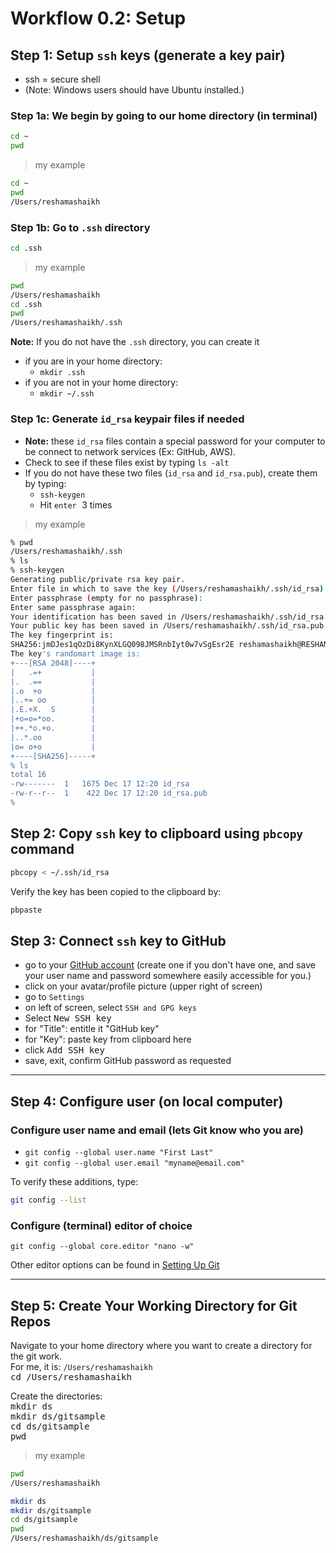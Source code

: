 
# Workflow 0.2: Setup


## Step 1:  Setup `ssh` keys (generate a key pair)
- ssh = secure shell
- (Note:  Windows users should have Ubuntu installed.)

### Step 1a:  We begin by going to our home directory (in terminal)
```bash
cd ~
pwd
```
>my example
```bash
cd ~
pwd
/Users/reshamashaikh
```

### Step 1b:  Go to `.ssh` directory
```bash
cd .ssh
```
>my example
```bash
pwd
/Users/reshamashaikh
cd .ssh
pwd
/Users/reshamashaikh/.ssh 
```

**Note:**  If you do not have the `.ssh` directory, you can create it
- if you are in your home directory:
	- `mkdir .ssh` 
- if you are not in your home directory:
	- `mkdir ~/.ssh`


### Step 1c: Generate `id_rsa` keypair files if needed
- **Note:**  these `id_rsa` files contain a special password for your computer to be connect to network services (Ex:  GitHub, AWS).
- Check to see if these files exist by typing <kbd> `ls -alt`</kbd>
- If you do not have these two files (`id_rsa` and `id_rsa.pub`), create them by typing:  
	- <kbd> `ssh-keygen`</kbd>
	- Hit  <kbd> `enter`  </kbd> 3 times

>my example
```bash
% pwd 
/Users/reshamashaikh/.ssh
% ls
% ssh-keygen
Generating public/private rsa key pair.
Enter file in which to save the key (/Users/reshamashaikh/.ssh/id_rsa): 
Enter passphrase (empty for no passphrase): 
Enter same passphrase again: 
Your identification has been saved in /Users/reshamashaikh/.ssh/id_rsa.
Your public key has been saved in /Users/reshamashaikh/.ssh/id_rsa.pub.
The key fingerprint is:
SHA256:jmDJes1qOzDi8KynXLGQ098JMSRnbIyt0w7vSgEsr2E reshamashaikh@RESHAMAs-MacBook-Pro.local
The key's randomart image is:
+---[RSA 2048]----+
|   .=+           |
|.  .==           |
|.o  +o           |
|..+= oo          |
|.E.+X.  S        |
|+o=o=*oo.        |
|++.*o.+o.        |
|..*.oo           |
|o= o+o           |
+----[SHA256]-----+
% ls
total 16
-rw-------  1   1675 Dec 17 12:20 id_rsa
-rw-r--r--  1    422 Dec 17 12:20 id_rsa.pub
% 
```

## Step 2:  Copy `ssh` key to clipboard using `pbcopy` command
```bash
pbcopy < ~/.ssh/id_rsa
```

Verify the key has been copied to the clipboard by:  
```bash
pbpaste
```


## Step 3:  Connect `ssh` key to GitHub
- go to your [GitHub account](https://github.com/) (create one if you don't have one, and save your user name and password somewhere easily accessible for you.)
- click on your avatar/profile picture (upper right of screen)
- go to `Settings`
- on left of screen, select `SSH and GPG keys`
- Select <kbd> New SSH key </kbd>
- for "Title":  entitle it  "GitHub key"
- for "Key":  paste key from clipboard here
- click <kbd> Add SSH key </kbd>
- save, exit, confirm GitHub password as requested


---
## Step 4:  Configure user (on local computer)
### Configure user name and email (lets Git know who you are)
- `git config --global user.name "First Last"`  
- `git config --global user.email "myname@email.com"` 

To verify these additions, type:  
```bash
git config --list
```

### Configure (terminal) editor of choice
`git config --global core.editor "nano -w"` 

Other editor options can be found in [Setting Up Git](http://swcarpentry.github.io/git-novice/02-setup/)

---
## Step 5: Create Your Working Directory for Git Repos
Navigate to your home directory where you want to create a directory for the git work.  
For me, it is:  `/Users/reshamashaikh`  
<kbd> cd /Users/reshamashaikh </kbd>  

Create the directories:  
<kbd>  mkdir ds  </kbd>  
<kbd>  mkdir ds/gitsample </kbd>  
<kbd>  cd ds/gitsample </kbd>  
<kbd>  pwd </kbd>  
  
>my example
```bash
pwd
/Users/reshamashaikh
```
```bash
mkdir ds
mkdir ds/gitsample
cd ds/gitsample
pwd
/Users/reshamashaikh/ds/gitsample
```
